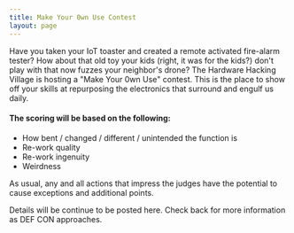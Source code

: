 ```yaml
---
title: Make Your 0wn Use Contest
layout: page
---
```


Have you taken your IoT toaster and created a remote activated fire-alarm tester? How about that old toy your kids (right, it was for the kids?) don't play with that now fuzzes your neighbor's drone? The Hardware Hacking Village is hosting a "Make Your 0wn Use" contest. This is the place to show off your skills at repurposing the electronics that surround and engulf us daily.

#### The scoring will be based on the following:
- How bent / changed / different / unintended the function is
- Re-work quality
- Re-work ingenuity
- Weirdness

As usual, any and all actions that impress the judges have the potential to cause exceptions and additional points.

Details will be continue to be posted here. Check back for more information as DEF CON approaches.
